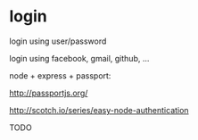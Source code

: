# login

login using user/password

login using facebook, gmail, github, ...

node + express + passport:

http://passportjs.org/

http://scotch.io/series/easy-node-authentication

TODO